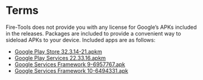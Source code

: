 # Terms
Fire-Tools does not provide you with any license for Google’s APKs included in the releases. Packages are included to provide a convenient way to sideload APKs to your device. Included apps are as follows:
- [Google Play Store 32.3.14-21.apkm](https://www.apkmirror.com/apk/google-inc/google-play-store/google-play-store-32-3-14-release/google-play-store-32-3-14-21-0-pr-473309517-2-android-apk-download/)
- [Google Play Services 22.33.16.apkm](https://www.apkmirror.com/apk/google-inc/google-play-services/google-play-services-22-33-16-release/google-play-services-22-33-16-040400-474895102-android-apk-download/)
- [Google Services Framework 9-6957767.apk](https://www.apkmirror.com/apk/google-inc/google-services-framework/google-services-framework-9-6957767-release/google-services-framework-9-6957767-android-apk-download/)
- [Google Services Framework 10-6494331.apk](https://www.apkmirror.com/apk/google-inc/google-services-framework/google-services-framework-10-6494331-release/google-services-framework-10-6494331-android-apk-download/)
